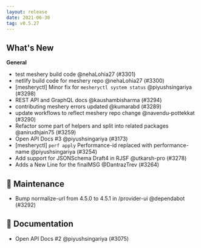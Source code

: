 ```yaml
---
layout: release
date: 2021-06-30
tag: v0.5.27
---
```


## What's New
**General**

-   test meshery build code @nehaLohia27 (#3301)
-   netlify build code for meshery repo @nehaLohia27 (#3300)
-  [mesheryctl] Minor fix for  `mesheryctl system status` @piyushsingariya (#3298)
-   REST API and GraphQL docs @kaushambisharma (#3294)
-   contributing meshery errors updated @kumarabd (#3289)
-   update workflows to reflect meshery repo change @navendu-pottekkat (#3290)
-   Refactor some part of helpers and split into related packages
   @anirudhjain75 (#3259)
-   Open API Docs #3 @piyushsingariya (#3173)
-   [mesheryctl] `perf apply` Performance-id replaced with performance-name @piyushsingariya (#3254)
-   Add support for JSONSchema Draft4 in RJSF @utkarsh-pro (#3278)
-   Adds a New Line for the finalMSG @DantrazTrev (#3264)


## 🧰 Maintenance

- Bump normalize-url from 4.5.0 to 4.5.1 in /provider-ui @dependabot   (#3292)

## 📖 Documentation

- Open API Docs #2 @piyushsingariya (#3075)

